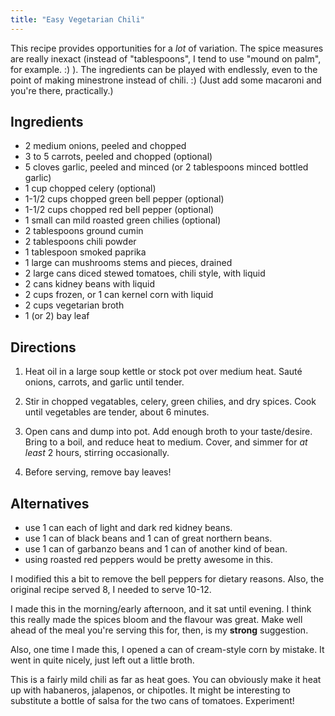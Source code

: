 ```yaml
---
title: "Easy Vegetarian Chili"
---
```

This recipe provides opportunities for a *lot* of variation. The spice
measures are really inexact (instead of "tablespoons", I tend to use
"mound on palm", for example. :) ). The ingredients can be played with
endlessly, even to the point of making minestrone instead of chili. :)
(Just add some macaroni and you're there, practically.)



## Ingredients

* 2 medium onions, peeled and chopped
* 3 to 5 carrots, peeled and chopped (optional)
* 5 cloves garlic, peeled and minced (or 2 tablespoons minced bottled garlic)
* 1 cup chopped celery (optional)
* 1-1/2 cups chopped green bell pepper (optional)
* 1-1/2 cups chopped red bell pepper (optional)
* 1 small can mild roasted green chilies (optional)
* 2 tablespoons ground cumin
* 2 tablespoons chili powder
* 1 tablespoon smoked paprika
* 1 large can mushrooms stems and pieces, drained
* 2 large cans diced stewed tomatoes, chili style, with liquid
* 2 cans kidney beans with liquid
* 2 cups frozen, or 1 can kernel corn with liquid
* 2 cups vegetarian broth
* 1 (or 2) bay leaf


## Directions

1.  Heat oil in a large soup kettle or stock pot over medium heat. Saut&eacute; onions, carrots, and garlic until tender.

1. Stir in chopped vegatables, celery, green chilies, and dry spices. Cook until vegetables are tender, about 6 minutes.

1. Open cans and dump into pot. Add enough broth to your taste/desire. Bring to a boil, and reduce heat to medium. Cover, and simmer for *at least* 2 hours, stirring occasionally.

1. Before serving, remove bay leaves!


## Alternatives

* use 1 can each of light and dark red kidney beans.
* use 1 can of black beans and 1 can of great northern beans.
* use 1 can of garbanzo beans and 1 can of another kind of bean.
* using roasted red peppers would be pretty awesome in this.


I modified this a bit to remove the bell peppers for dietary
reasons. Also, the original recipe served 8, I needed to serve 10-12.

I made this in the morning/early afternoon, and it sat until
evening. I think this really made the spices bloom and the flavour was
great. Make well ahead of the meal you're serving this for, then, is
my **strong** suggestion.

Also, one time I made this, I opened a can of cream-style corn by
mistake. It went in quite nicely, just left out a little broth.

This is a fairly mild chili as far as heat goes. You can obviously
make it heat up with habaneros, jalapenos, or chipotles. It might be
interesting to substitute a bottle of salsa for the two cans of
tomatoes. Experiment!

